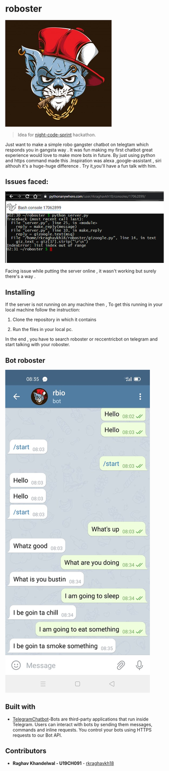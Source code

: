 # roboster

![roboster](img/d1.jpg)

> Idea for [night-code-sprint](https://github.com/dsc-nit-surat/night-code-sprint/) hackathon.

Just want to make a simple robo gangster chatbot on telegtam which responds you in gangsta way . It was fun making my first chatbot great experience would love to make more bots in future.
By just using python and https command made this .Inspiration was alexa ,google-assistant , siri althouh it's a huge-huge difference . Try it,you'll have a fun talk with him. 

## Issues faced:

![roboster](img/error.png)

Facing issue while putting the server online , it wasn't working but surely there's a way .


## Installing

If the server is not running on any machine then ,
To get this running in your local machine follow the instruction:

1. Clone the repository in which it contains

2. Run the files in your local pc.


In the end ,  you have to search roboster or reccentricbot on telegram and start talking with your roboster. 


## Bot roboster

![roboster](img/rbot.jpeg)

## Built with 

* [TelegramChatbot](https://core.telegram.org/bots/)-Bots are third-party applications that run inside Telegram. Users can interact with bots by sending them messages, commands and inline requests. You control your bots using HTTPS requests to our Bot API.


## Contributors 
* **Raghav Khandelwal - U19CH091** - [rkraghavkh18](https://github.com/rkraghavkh18)